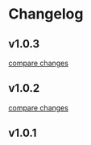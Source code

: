 # Changelog


## v1.0.3

[compare changes](https://github.com/ddaannnnyy/dannyui/compare/v1.0.2...v1.0.3)

## v1.0.2

[compare changes](https://github.com/ddaannnnyy/dannyui/compare/v1.0.1...v1.0.2)

## v1.0.1

